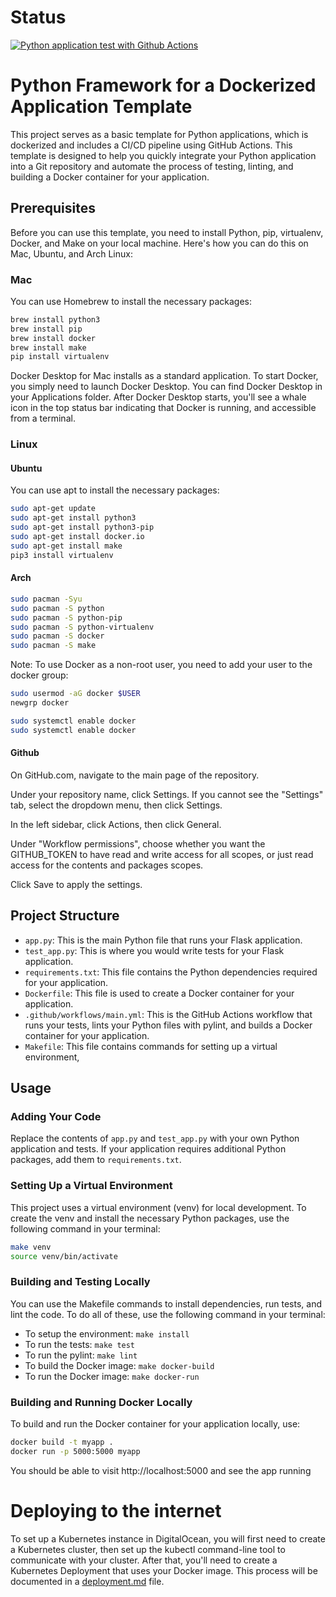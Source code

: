 # Status

[![Python application test with Github 
Actions](https://github.com/daemonp/python-server-framework/actions/workflows/main.yml/badge.svg)](https://github.com/daemonp/python-server-framework/actions/workflows/main.yml)

# Python Framework for a Dockerized Application Template

This project serves as a basic template for Python applications, which is 
dockerized and includes a CI/CD pipeline using GitHub Actions. This template is 
designed to help you quickly integrate your Python application into a Git 
repository and automate the process of testing, linting, and building a Docker 
container for your application.

## Prerequisites

Before you can use this template, you need to install Python, pip, virtualenv, Docker, and Make on your local machine. Here's how you can do this on Mac, Ubuntu, and Arch Linux:

### Mac

You can use Homebrew to install the necessary packages:

```bash
brew install python3
brew install pip
brew install docker
brew install make
pip install virtualenv
```

Docker Desktop for Mac installs as a standard application. To start 
Docker, you simply need to launch Docker Desktop. You can find 
Docker Desktop in your Applications folder. After Docker Desktop 
starts, you'll see a whale icon in the top status bar indicating 
that Docker is running, and accessible from a terminal.

### Linux

#### Ubuntu
You can use apt to install the necessary packages:
```bash
sudo apt-get update
sudo apt-get install python3
sudo apt-get install python3-pip
sudo apt-get install docker.io
sudo apt-get install make
pip3 install virtualenv
```


#### Arch
```bash
sudo pacman -Syu
sudo pacman -S python
sudo pacman -S python-pip
sudo pacman -S python-virtualenv
sudo pacman -S docker
sudo pacman -S make
```

Note: To use Docker as a non-root user, you need to add your user 
to the docker group:

```bash
sudo usermod -aG docker $USER
newgrp docker
```

```bash
sudo systemctl enable docker
sudo systemctl enable docker
```
#### Github 

On GitHub.com, navigate to the main page of the repository.

Under your repository name, click  Settings. If you cannot see the 
"Settings" tab, select the dropdown menu, then click Settings.

In the left sidebar, click  Actions, then click General.

Under "Workflow permissions", choose whether you want the GITHUB_TOKEN to have read and write access for all scopes, or just read access for the contents and packages scopes.

Click Save to apply the settings.


## Project Structure

- `app.py`: This is the main Python file that runs your Flask application.
- `test_app.py`: This is where you would write tests for your Flask application.
- `requirements.txt`: This file contains the Python dependencies required for your application.
- `Dockerfile`: This file is used to create a Docker container for your application.
- `.github/workflows/main.yml`: This is the GitHub Actions workflow that runs your tests, lints your Python files with pylint, and builds a Docker container for your application.
- `Makefile`: This file contains commands for setting up a virtual environment, 


## Usage

### Adding Your Code

Replace the contents of `app.py` and `test_app.py` with your own Python 
application and tests. If your application requires additional Python packages, 
add them to `requirements.txt`.

### Setting Up a Virtual Environment

This project uses a virtual environment (venv) for local development. To create 
the venv and install the necessary Python packages, use the following command 
in your terminal:

```bash
make venv
source venv/bin/activate
```

### Building and Testing Locally

You can use the Makefile commands to install dependencies, run tests, and lint 
the code. To do all of these, use the following command in your terminal:

* To setup the environment: `make install`
* To run the tests: `make test`
* To run the pylint: `make lint`
* To build the Docker image: `make docker-build`
* To run the Docker image: `make docker-run`

### Building and Running Docker Locally

To build and run the Docker container for your application locally, use:

```bash
docker build -t myapp .
docker run -p 5000:5000 myapp
```
You should be able to visit http://localhost:5000 and see the app running


# Deploying to the internet

To set up a Kubernetes instance in DigitalOcean, you will first 
need to create a Kubernetes cluster, then set up the kubectl 
command-line tool to communicate with your cluster. After that, 
you'll need to create a Kubernetes Deployment that uses your Docker 
image. This process will be documented in a 
[deployment.md](deployment.md) file.

